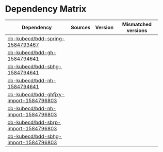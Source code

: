# Dependency Matrix

Dependency | Sources | Version | Mismatched versions
---------- | ------- | ------- | -------------------
[cb-kubecd/bdd-spring-1584793467](https://github.com/cb-kubecd/bdd-spring-1584793467.git) |  | []() | 
[cb-kubecd/bdd-gh-1584794641](https://github.com/cb-kubecd/bdd-gh-1584794641.git) |  | []() | 
[cb-kubecd/bdd-sbhg-1584794641](https://github.com/cb-kubecd/bdd-sbhg-1584794641.git) |  | []() | 
[cb-kubecd/bdd-nh-1584794641](https://github.com/cb-kubecd/bdd-nh-1584794641.git) |  | []() | 
[cb-kubecd/bdd-ghfjxy-import-1584796803](https://github.com/cb-kubecd/bdd-ghfjxy-import-1584796803.git) |  | []() | 
[cb-kubecd/bdd-nh-import-1584796803](https://github.com/cb-kubecd/bdd-nh-import-1584796803.git) |  | []() | 
[cb-kubecd/bdd-sbrp-import-1584796803](https://github.com/cb-kubecd/bdd-sbrp-import-1584796803.git) |  | []() | 
[cb-kubecd/bdd-sbhg-import-1584796803](https://github.com/cb-kubecd/bdd-sbhg-import-1584796803.git) |  | []() | 
